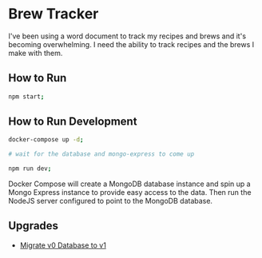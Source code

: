 # Brew Tracker

I've been using a word document to track my recipes and brews and it's becoming overwhelming. I need the ability to track recipes and the brews I make with them.

## How to Run

```bash
npm start;
```

## How to Run Development

```bash
docker-compose up -d;

# wait for the database and mongo-express to come up

npm run dev;
```

Docker Compose will create a MongoDB database instance and spin up a Mongo Express instance to provide easy access to the data. Then run the NodeJS server configured to point to the MongoDB database.

## Upgrades

- [Migrate v0 Database to v1](tools/migrate-db-v0-to-v1/readme.md)
